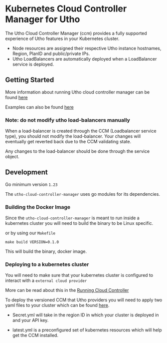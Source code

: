 # Kubernetes Cloud Controller Manager for Utho

The Utho Cloud Controller Manager (ccm) provides a fully supported experience of Utho features in your Kubernetes cluster.

- Node resources are assigned their respective Utho instance hostnames, Region, PlanID and public/private IPs.
- Utho LoadBalancers are automatically deployed when a LoadBalancer service is deployed.

## Getting Started

More information about running Utho cloud controller manager can be found [here](docs)

Examples can also be found [here](docs/examples)

### **Note: do not modify utho load-balancers manually**
When a load-balancer is created through the CCM (Loadbalancer service type), you should not modify the load-balancer. Your changes will eventually get reverted back due to the CCM validating state.

Any changes to the load-balancer should be done through the service object.

## Development 

Go minimum version `1.23`

The `utho-cloud-controller-manager` uses go modules for its dependencies.

### Building the Docker Image

Since the `utho-cloud-controller-manager` is meant to run inside a kubernetes cluster you will need to build the binary to be Linux specific.

or by using our `Makefile`

`make build VERSION=0.1.0`

This will build the binary, docker image.

### Deploying to a kubernetes cluster

You will need to make sure that your kubernetes cluster is configured to interact with a `external cloud provider`

More can be read about this in the [Running Cloud Controller](https://kubernetes.io/docs/tasks/administer-cluster/running-cloud-controller/)

To deploy the versioned CCM that Utho providers you will need to apply two yaml files to your cluster which can be found [here](docs/releases).

- Secret.yml will take in the region ID in which your cluster is deployed in and your API key.

- latest.yml is a preconfigured set of kubernetes resources which will help get the CCM installed.
